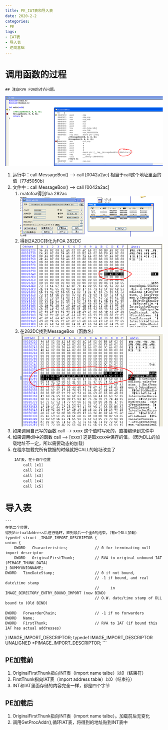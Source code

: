 ```yaml
---
title: PE_IAT表和导入表
date: 2020-2-2
categories: 
- PE
tags: 
- IAT表
- 导入表
- 逆向基础
---
```


# 调用函数的过程

    ## 注意RVA FOA的对齐问题。

![PE2](/images/pe/IAT1.png)
1. 运行中：call MessageBox()  --> call [0042a2ac] 相当于call这个地址里面的值（77d5050b）
2. 文件中：call MessageBox()  --> call [0042a2ac]
   1. rvatofoa得到foa 282ac
   ![PE2](/images/pe/IAT2.png)
   2. 得到2A2DC转化为FOA 282DC
   ![PE2](/images/pe/IAT3.png)
   3. 在282DC找到MessageBox（函数名）
   ![PE2](/images/pe/IAT4.png)
3. 如果调用自己写的函数 call --> xxxx 这个值时写死的，直接编译到文件中
4. 如果调用dll中的函数 call --> [xxxx] 这是取xxxx中保存的值。（因为DLL的加载地址不一定，所以需要动态的加载）
5. 在程序加载完所有数据的时候就把CALL的地址改变了

```c
    IAT表，在十四个位置
        call [x1]
        call [x2]
        call [x3]
        call [x4]
        call [x5]
```


# 导入表

    ```
    在第二个位置，
    得到VirtualAddress后进行循环，直到最后一个全0的结束。（有n个DLL加载）
    typedef struct _IMAGE_IMPORT_DESCRIPTOR {
    union {
        DWORD   Characteristics;            // 0 for terminating null import descriptor
        DWORD   OriginalFirstThunk;         // RVA to original unbound IAT (PIMAGE_THUNK_DATA)  
    } DUMMYUNIONNAME;
    DWORD   TimeDateStamp;                  // 0 if not bound,
                                            // -1 if bound, and real date\time stamp
                                            //     in IMAGE_DIRECTORY_ENTRY_BOUND_IMPORT (new BIND)
                                            // O.W. date/time stamp of DLL bound to (Old BIND)

    DWORD   ForwarderChain;                 // -1 if no forwarders
    DWORD   Name;
    DWORD   FirstThunk;                     // RVA to IAT (if bound this IAT has actual addresses)
} IMAGE_IMPORT_DESCRIPTOR;
typedef IMAGE_IMPORT_DESCRIPTOR UNALIGNED *PIMAGE_IMPORT_DESCRIPTOR;
    ```
## PE加载前
1. OriginalFirstThunk指向INT表（import name talbe）以0（结束符）
2. FirstThunk指向IAT表（import address table）以0（结束符）
3. INT和IAT里面存储的内容完全一样，都是四个字节

## PE加载后
1.  OriginalFirstThunk指向INT表（import name talbe）。加载前后无变化
2.  调用GetProcAddr(),循环IAT表，将得到的地址贴到INT表中